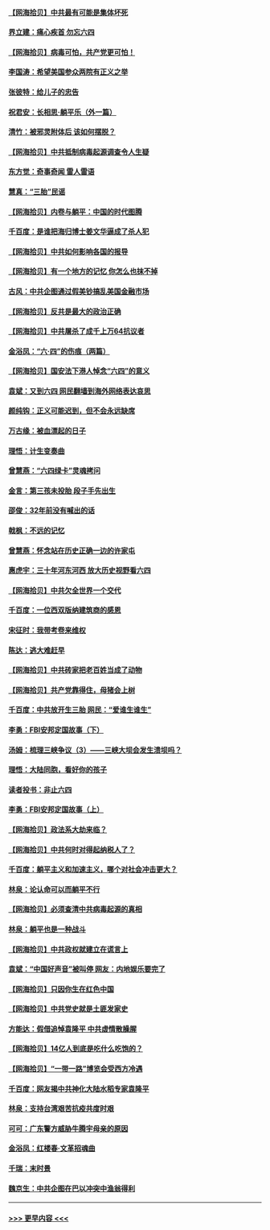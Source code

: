 #### [【网海拾贝】中共最有可能是集体坏死](../pages/nsc993/n13023101.md?t=06160552) 
#### [界立建：痛心疾首 勿忘六四](../pages/nsc993/n13022339.md?t=06160552) 
#### [【网海拾贝】病毒可怕，共产党更可怕！](../pages/nsc993/n13020728.md?t=06160552) 
#### [李国涛：希望美国参众两院有正义之举](../pages/nsc993/n13020674.md?t=06160552) 
#### [张彼特：给儿子的忠告](../pages/nsc993/n13018934.md?t=06160552) 
#### [祝君安：长相思‧躺平乐（外一篇）](../pages/nsc993/n13018923.md?t=06160552) 
#### [清竹：被邪灵附体后 该如何摆脱？](../pages/nsc993/n13018877.md?t=06160552) 
#### [【网海拾贝】中共抵制病毒起源调查令人生疑](../pages/nsc993/n13017785.md?t=06160552) 
#### [东方觉：奇事奇闻 雷人雷语](../pages/nsc993/n13017577.md?t=06160552) 
#### [慧真：“三胎”民谣](../pages/nsc993/n13017394.md?t=06160552) 
#### [【网海拾贝】内卷与躺平：中国的时代图腾](../pages/nsc993/n13016128.md?t=06160552) 
#### [千百度：是谁把海归博士姜文华逼成了杀人犯](../pages/nsc993/n13015218.md?t=06160552) 
#### [【网海拾贝】中共如何影响各国的报导](../pages/nsc993/n13012599.md?t=06160552) 
#### [【网海拾贝】有一个地方的记忆 你怎么也抹不掉](../pages/nsc993/n13009802.md?t=06160552) 
#### [古风：中共企图通过假美钞搞乱美国金融市场](../pages/nsc993/n13009626.md?t=06160552) 
#### [【网海拾贝】反共是最大的政治正确](../pages/nsc993/n13007051.md?t=06160552) 
#### [【网海拾贝】中共屠杀了成千上万64抗议者](../pages/nsc993/n13002713.md?t=06160552) 
#### [金浴凤：“六·四”的伤痕（两篇）](../pages/nsc993/n13001719.md?t=06160552) 
#### [【网海拾贝】国安法下港人悼念“六四”的意义](../pages/nsc993/n13001039.md?t=06160552) 
#### [袁斌：又到六四 网民翻墙到海外网络表达哀思](../pages/nsc993/n13000995.md?t=06160552) 
#### [颜纯钩：正义可能迟到，但不会永远缺席](../pages/nsc993/n13000920.md?t=06160552) 
#### [万古缘：被血漂起的日子](../pages/nsc993/n13000914.md?t=06160552) 
#### [理悟：计生变奏曲](../pages/nsc993/n13000414.md?t=06160552) 
#### [曾慧燕：“六四绿卡”灵魂拷问](../pages/nsc993/n13000277.md?t=06160552) 
#### [金言：第三孩未投胎 段子手先出生](../pages/nsc993/n13000215.md?t=06160552) 
#### [邵俊：32年前没有喊出的话](../pages/nsc993/n13000181.md?t=06160552) 
#### [戟枫：不远的记忆](../pages/nsc993/n13000121.md?t=06160552) 
#### [曾慧燕：怀念站在历史正确一边的许家屯](../pages/nsc993/n13000073.md?t=06160552) 
#### [惠虎宇：三十年河东河西 放大历史视野看六四](../pages/nsc993/n13000018.md?t=06160552) 
#### [【网海拾贝】中共欠全世界一个交代](../pages/nsc993/n12998706.md?t=06160552) 
#### [千百度：一位西双版纳建筑商的感恩](../pages/nsc993/n12998487.md?t=06160552) 
#### [宋征时：我带考卷来维权](../pages/nsc993/n12994088.md?t=06160552) 
#### [陈达：逃大难赶早](../pages/nsc993/n12993569.md?t=06160552) 
#### [【网海拾贝】中共砖家把老百姓当成了动物](../pages/nsc993/n12993483.md?t=06160552) 
#### [【网海拾贝】共产党靠得住，母猪会上树](../pages/nsc993/n12990730.md?t=06160552) 
#### [千百度：中共放开生三胎 网民：“爱谁生谁生”](../pages/nsc993/n12990644.md?t=06160552) 
#### [李勇：FBI安邦定国故事（下）](../pages/nsc993/n12987854.md?t=06160552) 
#### [汤姆：梳理三峡争议（3）——三峡大坝会发生溃坝吗？](../pages/nsc993/n12989806.md?t=06160552) 
#### [理悟：大陆同胞，看好你的孩子](../pages/nsc993/n12989778.md?t=06160552) 
#### [读者投书：非止六四](../pages/nsc993/n12989673.md?t=06160552) 
#### [李勇：FBI安邦定国故事（上）](../pages/nsc993/n12987749.md?t=06160552) 
#### [【网海拾贝】政法系大劫来临？](../pages/nsc993/n12987596.md?t=06160552) 
#### [【网海拾贝】中共何时对得起纳税人了？](../pages/nsc993/n12985578.md?t=06160552) 
#### [千百度：躺平主义和加速主义，哪个对社会冲击更大？](../pages/nsc993/n12985512.md?t=06160552) 
#### [林泉：论认命可以而躺平不行](../pages/nsc993/n12985505.md?t=06160552) 
#### [【网海拾贝】必须查清中共病毒起源的真相](../pages/nsc993/n12984276.md?t=06160552) 
#### [林泉：躺平也是一种战斗](../pages/nsc993/n12984194.md?t=06160552) 
#### [【网海拾贝】中共政权就建立在谎言上](../pages/nsc993/n12981880.md?t=06160552) 
#### [袁斌：“中国好声音”被叫停 网友：内地娱乐要完了](../pages/nsc993/n12981826.md?t=06160552) 
#### [【网海拾贝】只因你生在红色中国](../pages/nsc993/n12979096.md?t=06160552) 
#### [【网海拾贝】中共党史就是土匪发家史](../pages/nsc993/n12976478.md?t=06160552) 
#### [方能达：假借追悼袁隆平 中共虚情散臊腥](../pages/nsc993/n12976396.md?t=06160552) 
#### [【网海拾贝】14亿人到底是吃什么吃饱的？](../pages/nsc993/n12974125.md?t=06160552) 
#### [【网海拾贝】“一带一路”博览会受西方冷遇](../pages/nsc993/n12971787.md?t=06160552) 
#### [千百度：网友揭中共神化大陆水稻专家袁隆平](../pages/nsc993/n12971733.md?t=06160552) 
#### [林泉：支持台湾艰苦抗疫共度时艰](../pages/nsc993/n12971350.md?t=06160552) 
#### [可可：广东警方威胁牛腾宇母亲的原因](../pages/nsc993/n12971100.md?t=06160552) 
#### [金浴凤：红楼春·文革招魂曲](../pages/nsc993/n12970354.md?t=06160552) 
#### [千瑞：末时景](../pages/nsc993/n12970337.md?t=06160552) 
#### [魏京生：中共企图在巴以冲突中渔翁得利](../pages/nsc993/n12970286.md?t=06160552) 

----
#### [ >>> 更早内容 <<< ](../indexes/nsc993-earlier.md)
